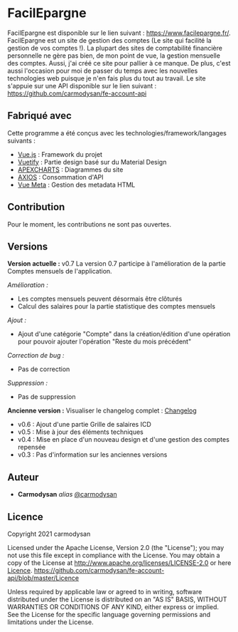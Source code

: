 # FacilEpargne
FacilEpargne est disponible sur le lien suivant : https://www.facilepargne.fr/. 
FacilEpargne est un site de gestion des comptes (Le site qui facilité la gestion de vos comptes !).
La plupart des sites de comptabilité financière personnelle ne gère pas bien, de mon point de vue, la gestion mensuelle des comptes.
Aussi, j'ai créé ce site pour pallier à ce manque. De plus, c'est aussi l'occasion pour moi de passer du temps avec les nouvelles technologies web puisque je n'en fais plus du tout au travail. 
Le site s'appuie sur une API disponible sur le lien suivant : https://github.com/carmodysan/fe-account-api

## Fabriqué avec
Cette programme a été conçus avec les technologies/framework/langages suivants :
* [Vue.js](https://vuejs.org/) : Framework du projet
* [Vuetify](https://vuetifyjs.com/) : Partie design basé sur du Material Design
* [APEXCHARTS](https://apexcharts.com/) : Diagrammes du site
* [AXIOS](https://axios-http.com/) : Consommation d'API
* [Vue Meta](https://vue-meta.nuxtjs.org/) : Gestion des metadata HTML


## Contribution
Pour le moment, les contributions ne sont pas ouvertes.

## Versions
**Version actuelle :** v0.7
La version 0.7 participe à l'amélioration de la partie Comptes mensuels de l'application.

*Amélioration :*
* Les comptes mensuels peuvent désormais être clôturés
* Calcul des salaires pour la partie statistique des comptes mensuels

*Ajout :*
* Ajout d'une catégorie "Compte" dans la création/édition d'une opération pour pouvoir ajouter l'opération "Reste du mois précédent"

*Correction de bug :*
* Pas de correction

*Suppression :*
* Pas de suppression

**Ancienne version :** 
Visualiser le changelog complet : [Changelog](Changelog.md)
* v0.6 : Ajout d'une partie Grille de salaires ICD
* v0.5 : Mise à jour des éléments techniques
* v0.4 : Mise en place d'un nouveau design et d'une gestion des comptes repensée
* v0.3 : Pas d'information sur les anciennes versions

## Auteur
* **Carmodysan** _alias_ [@carmodysan](https://github.com/carmodysan)

## Licence
Copyright 2021 carmodysan

Licensed under the Apache License, Version 2.0 (the "License");
you may not use this file except in compliance with the License.
You may obtain a copy of the License at http://www.apache.org/licenses/LICENSE-2.0 or here [Licence](Licence).
https://github.com/carmodysan/fe-account-api/blob/master/Licence

Unless required by applicable law or agreed to in writing, software
distributed under the License is distributed on an "AS IS" BASIS,
WITHOUT WARRANTIES OR CONDITIONS OF ANY KIND, either express or implied.
See the License for the specific language governing permissions and
limitations under the License.
